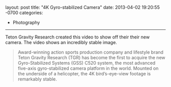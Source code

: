 layout: post
title:  "4K Gyro-stabilized Camera"
date:   2013-04-02 19:20:55 -0700
categories:
  - Photography
---

Teton Gravity Research created this video to show off their their new camera. The video shows an incredibly stable image.

 > 
 > 
 >  Award-winning action sports production company and lifestyle brand Teton Gravity Research (TGR) has become the first to acquire the new Gyro-Stabilized Systems (GSS) C520 system, the most advanced five-axis gyro-stabilized camera platform in the world. Mounted on the underside of a helicopter, the 4K bird’s-eye-view footage is remarkably stable. 
 > 
 > 
